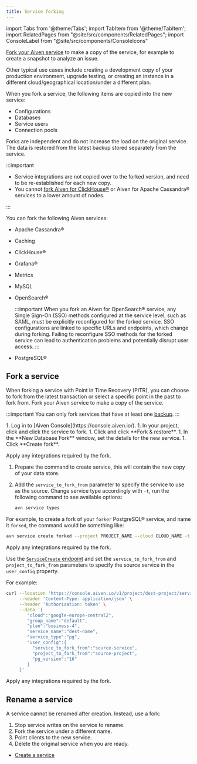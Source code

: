 ```yaml
---
title: Service forking
---
```


import Tabs from '@theme/Tabs';
import TabItem from '@theme/TabItem';
import RelatedPages from "@site/src/components/RelatedPages";
import ConsoleLabel from "@site/src/components/ConsoleIcons"

[Fork your Aiven service](/docs/platform/concepts/service-forking) to make a copy of the service, for example to create a snapshot to analyze an issue.

Other typical use cases include creating a development copy of your production
environment, upgrade testing, or creating an instance in a different
cloud/geographical location/under a different plan.

When you fork a service, the following items are copied into the new
service:

- Configurations
- Databases
- Service users
- Connection pools

Forks are independent and do not increase the load on the original service. The data is
restored from the latest backup stored separately from the service.

:::important

- Service integrations are not copied over to the forked version, and need to be
  re-established for each new copy.
- You cannot [fork Aiven for ClickHouse®](/docs/products/clickhouse/howto/restore-backup)
  or Aiven for Apache Cassandra® services to a lower amount of nodes.

:::

You can fork the following Aiven services:

-   Apache Cassandra®
-   Caching
-   ClickHouse®
-   Grafana®
-   Metrics
-   MySQL
-   OpenSearch®

    :::important
    When you fork an Aiven for OpenSearch® service, any Single Sign-On
    (SSO) methods configured at the service level, such as SAML, must be
    explicitly reconfigured for the forked service. SSO configurations
    are linked to specific URLs and endpoints, which change during
    forking. Failing to reconfigure SSO methods for the forked service
    can lead to authentication problems and potentially disrupt user
    access.
    :::

-   PostgreSQL®

## Fork a service

When forking a service with Point in Time Recovery (PITR), you can
choose to fork from the latest transaction or select a specific point in
the past to fork from.
Fork your Aiven service to make a copy of the service.

:::important
You can only fork services that have at least one [backup](/docs/platform/concepts/service_backups).
:::

<Tabs groupId="group1">
<TabItem value="Console" label="Console" default>
1. Log in to [Aiven Console](https://console.aiven.io/).
1. In your project, click <ConsoleLabel name="services"/> and click the service to fork.
1. Click <ConsoleLabel name="Backups"/> and click **Fork & restore**.
1. In the **New Database Fork** window, set the details for the new service.
1. Click **Create fork**.

Apply any integrations required by the fork.

</TabItem>
<TabItem value="CLI" label="CLI">

1.  Prepare the command to create service, this will contain the
    new copy of your data store.
1.  Add the `service_to_fork_from` parameter to specify the service to
    use as the source. Change service type accordingly with `-t`, run
    the following command to see available options:

    ```bash
    avn service types
    ```

For example, to create a fork of your `forker` PostgreSQL®
service, and name it `forked`, the command would be something like:

```bash
avn service create forked --project PROJECT_NAME --cloud CLOUD_NAME -t pg --plan business-4 -c service_to_fork_from=forker
```

Apply any integrations required by the fork.

</TabItem>
<TabItem value="API" label="API">

Use the [`ServiceCreate` endpoint](https://api.aiven.io/doc/#tag/Service/operation/ServiceCreate)
and set the `service_to_fork_from` and `project_to_fork_from` parameters to specify the
source service in the `user_config` property.

For example:

```bash {11,12}
curl --location 'https://console.aiven.io/v1/project/dest-project/service' \
     --header 'Content-Type: application/json' \
     --header 'Authorization: token' \
     --data '{
        "cloud":"google-europe-central2",
        "group_name":"default",
        "plan":"business-4",
        "service_name":"dest-name",
        "service_type":"pg",
        "user_config":{
          "service_to_fork_from":"source-service",
          "project_to_fork_from":"source-project",
          "pg_version":"16"
        }
     }'
```

Apply any integrations required by the fork.

</TabItem>
</Tabs>

## Rename a service

A service cannot be renamed after creation. Instead, use a fork:

1. Stop service writes on the service to rename.
1. Fork the service under a different name.
1. Point clients to the new service.
1. Delete the original service when you are ready.

<RelatedPages/>

- [Create a service](/docs/platform/howto/create_new_service)
